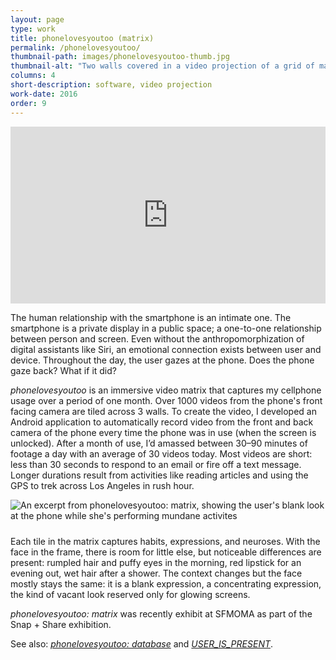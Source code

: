 ```yaml
---
layout: page
type: work
title: phonelovesyoutoo (matrix)
permalink: /phonelovesyoutoo/
thumbnail-path: images/phonelovesyoutoo-thumb.jpg
thumbnail-alt: "Two walls covered in a video projection of a grid of many smartphone selfie camera videos from the same user in phonelovesyoutoo: matrix"
columns: 4
short-description: software, video projection
work-date: 2016
order: 9
---
```


<div class="invisible-margin image-grid">
<div class="col-30-block grid-margin-bottom video">
<style>.embed-container { position: relative; padding-bottom: 56.25%; height: 0; overflow: hidden; max-width: 100%; } .embed-container iframe, .embed-container object, .embed-container embed { position: absolute; top: 0; left: 0; width: 100%; height: 100%; }</style><div class='embed-container'><iframe src='https://player.vimeo.com/video/165991282' frameborder='0' webkitAllowFullScreen mozallowfullscreen allowFullScreen></iframe></div>
</div>
</div>

The human relationship with the smartphone is an intimate one. The smartphone is a private display in a public space; a one-to-one relationship between person and screen. Even without the anthropomorphization of digital assistants like Siri, an emotional connection exists between user and device. Throughout the day, the user gazes at the phone. Does the phone gaze back? What if it did?



<i>phonelovesyoutoo</i> is an immersive video matrix that captures my cellphone usage over a period of one month. Over 1000 videos from the phone's front facing camera are tiled across 3 walls. To create the video, I developed an Android application to automatically record video from the front and back camera of the phone every time the phone was in use (when the screen is unlocked). After a month of use, I’d amassed between 30–90 minutes of footage a day with an average of 30 videos today. Most videos are short: less than 30 seconds to respond to an email or fire off a text message. Longer durations result from activities like reading articles and using the GPS to trek across Los Angeles in rush hour.

<div class="grid-margin-left grid-margin-right"><img class="image-inline" style="margin-bottom:10px;" src="{{ site.baseurl }}/images/phonelovesyoutoo-detail.jpg" alt="An excerpt from phonelovesyoutoo: matrix, showing the user's blank look at the phone while she's performing mundane activites"></div>

Each tile in the matrix captures habits, expressions, and neuroses. With the face in the frame, there is room for little else, but noticeable differences are present: rumpled hair and puffy eyes in the morning, red lipstick for an evening out, wet hair after a shower. The context changes but the face mostly stays the same: it is a blank expression, a concentrating expression, the kind of vacant look reserved only for glowing screens.

<i>phonelovesyoutoo: matrix</i> was recently exhibit at SFMOMA as part of the Snap + Share exhibition.

See also: <a href="{{ site.baseurl }}{% link _work/phonelovesyoutoo-database.md %}"><em>phonelovesyoutoo: database</em></a> and <a href="{{ site.baseurl }}{% link _work/user-is-present.md %}"><em>USER_IS_PRESENT</em></a>.